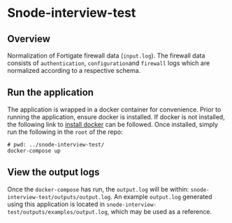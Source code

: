 # Snode-interview-test

## Overview
Normalization of Fortigate firewall data (`input.log`). The firewall data
consists of `authentication`, `configuration`and `firewall` logs which are
normalized according to a respective schema.

## Run the application
The application is wrapped in a docker container for convenience. Prior to
running the application, ensure docker is installed. If docker is not installed,
the following link to [install docker](https://docs.docker.com/engine/install/)
can be followed. Once installed, simply run the following in the `root` of the
repo:

```shell
# pwd: ../snode-interview-test/
docker-compose up
```

## View the output logs
Once the `docker-compose` has run, the `output.log` will be within:
`snode-interview-test/outputs/output.log`. An example `output.log` generated
using this application is located in
`snode-interview-test/outputs/examples/output.log`, which may be used as a
reference.
